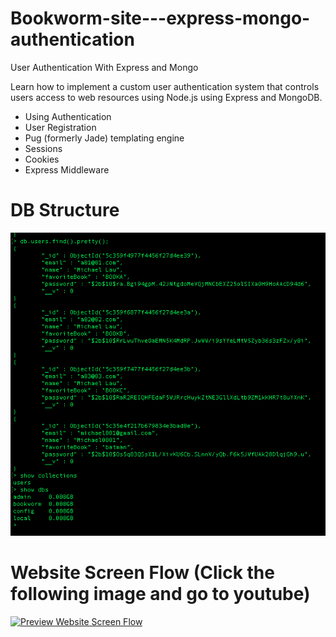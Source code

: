# Bookworm-site---express-mongo-authentication
User Authentication With Express and Mongo






Learn how to implement a custom user authentication system that controls users access to web resources using Node.js using Express and MongoDB. 
- Using Authentication
- User Registration
- Pug (formerly Jade) templating engine
- Sessions
- Cookies
- Express Middleware





# DB Structure
<img src="https://raw.githubusercontent.com/nullmicgo/Bookworm-site---express-mongo-authentication/master/db_preview.png" data-canonical-src="https://raw.githubusercontent.com/nullmicgo/Bookworm-site---express-mongo-authentication/master/db_preview.png"  />

# Website Screen Flow (Click the following image and go to youtube)
[![Preview Website Screen Flow](https://img.youtube.com/vi/l3CXveCMBb0/0.jpg)](https://www.youtube.com/watch?v=l3CXveCMBb0)

